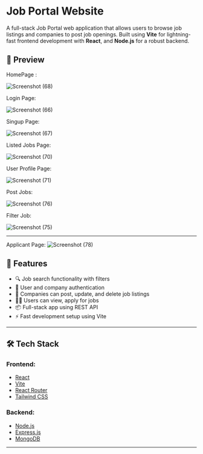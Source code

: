 # Job Portal Website

A full-stack Job Portal web application that allows users to browse job listings and companies to post job openings. Built using **Vite** for lightning-fast frontend development with **React**, and **Node.js** for a robust backend.


## 🚀 Preview

HomePage : 

![Screenshot (68)](https://github.com/user-attachments/assets/09e0c73a-5f4f-4745-8312-bfbb4ac05a3b)



Login Page: 

![Screenshot (66)](https://github.com/user-attachments/assets/872afd78-999b-4bc9-85a8-4082d5696623)


Singup Page:

![Screenshot (67)](https://github.com/user-attachments/assets/e5d84df4-1100-49ab-b9e5-7ed3cedd54a6)


Listed Jobs Page: 

![Screenshot (70)](https://github.com/user-attachments/assets/3d7db72f-de75-462d-8b86-d98c122b54d6)


User Profile Page:

![Screenshot (71)](https://github.com/user-attachments/assets/4f2ddc3d-8f83-4f56-9770-52e789910c61)


Post Jobs:

![Screenshot (76)](https://github.com/user-attachments/assets/ed323a9f-356b-431a-8d5c-ca65a653d8f5)


Filter Job:

![Screenshot (75)](https://github.com/user-attachments/assets/b18b66b0-c2c1-46a0-aa96-ccc639eb0517)

---

Applicant Page:
![Screenshot (78)](https://github.com/user-attachments/assets/dd2e42d2-5664-4a18-860d-7d96e19bb217)

## 🚀 Features

- 🔍 Job search functionality with filters
- 📝 User and company authentication
- 🏢 Companies can post, update, and delete job listings
- 👨‍💼 Users can view, apply for jobs
- 📦 Full-stack app using REST API
- ⚡ Fast development setup using Vite

---

## 🛠️ Tech Stack

### Frontend:
- [React](https://reactjs.org/)
- [Vite](https://vitejs.dev/)
- [React Router](https://reactrouter.com/)
- [Tailwind CSS](https://tailwindcss.com/) 

### Backend:
- [Node.js](https://nodejs.org/)
- [Express.js](https://expressjs.com/)
- [MongoDB](https://www.mongodb.com/)

---

